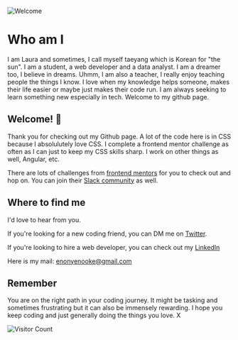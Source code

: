![Welcome](code.jpg)

# Who am I

I am Laura and sometimes, I call myself taeyang which is Korean for "the sun". I am a student, a web developer and a data analyst. I am a dreamer too, I believe in dreams. Uhmm, I am also a teacher, I really enjoy teaching people the things I know. I love when my knowledge helps someone, makes their life easier or maybe just makes their code run. I am always seeking to learn something new especially in tech. Welcome to my github page.

## Welcome! 👋

Thank you for checking out my Github page. A lot of the code here is in CSS because I absolulutely love CSS. I complete a frontend mentor challenge as often as I can just to keep my CSS skills sharp. I work on other things as well, Angular, etc. 

There are lots of challenges from [frontend mentors](https://www.frontendmentor.io) for you to check out and hop on. You can join their [Slack community](https://www.frontendmentor.io/slack) as well.


## Where to find me

I'd love to hear from you. 

If you're looking for a new coding friend, you can DM me on [Twitter](https://www.twitter.com/_laurae).

If you're looking to hire a web developer, you can check out my [LinkedIn](https://www.linkedin.com/in/nyenooke-eno)

Here is my mail: enonyenooke@gmail.com

## Remember

You are on the right path in your coding journey. It might be tasking and sometimes frustrating but it can also be immensely rewarding. I hope you keep coding and just generally doing the things you love. X

![Visitor Count](https://profile-counter.glitch.me/nyeno/count.svg)

